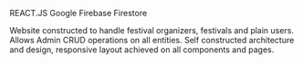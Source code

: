 REACT.JS 
Google Firebase Firestore

Website constructed to handle festival organizers, festivals and plain users.
Allows Admin CRUD operations on all entities. 
Self constructed architecture and design, responsive layout achieved on all components and pages.
